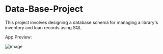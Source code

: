 # Data-Base-Project

This project involves designing a database schema for managing a library's inventory and loan records using SQL.

App Preview:

![image](https://github.com/maiercristinaa/Data-Base-Project/assets/164372227/eb7d0dcf-2fae-4b42-896c-78691381cf29)
